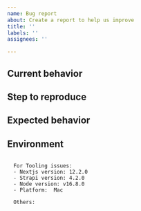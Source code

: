 ```yaml
---
name: Bug report
about: Create a report to help us improve
title: ''
labels: ''
assignees: ''

---
```


## Current behavior

<!-- Describe the problem you're seeing. How the issue manifests? -->

## Step to reproduce

<!-- How do you trigger this bug? Please walk us through it step by step. -->

## Expected behavior

<!-- A clear and concise description of what you expected to happen (or code). -->

## Environment

<!-- Anything else relevant? eg: Logs, OS version, IDE, package manager, etc. -->

<pre><code>
  For Tooling issues:
  - Nextjs version: 12.2.0
  - Strapi version: 4.2.0
  - Node version: v16.8.0  
  - Platform:  Mac 

  Others:
</code></pre>

